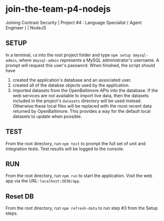# join-the-team-p4-nodejs
Joining Contrast Security | Project #4 : Language Specialist ( Agent Engineer ) | NodeJS

## SETUP

In a terminal, `cd` into the root project folder and type `npm setup $mysql-admin`, where `$mysql-admin` represents a MySQL administrator's username. A prompt will request this user's password. When finished, the script should have

 1. created the application's database and an associated user.
 2. created all of the databse objects used by the application.
 3. imported datasets from the OpenBaltimore APIs into the database. If the web services are not available to import live data, then the datasets included in the project's `datasets` directory will be used instead. Otherwise these local files will be replaced with the most recent data returned by OpenBaltimore. This provides a way for the default local datasets to update when possible.

## TEST

From the root directory, run `npm test` to prompt the full set of unit and integration tests. Test results will be logged to the console.

## RUN

From the root directory, run `npm run` to start the application. Visit the web app via the URL: `localhost:3030/app`.

## Reset DB

From the root directory, run `npm refresh-data` to run step #3 from the Setup steps.
